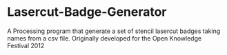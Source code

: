 Lasercut-Badge-Generator
========================

A Processing program that generate a set of stencil lasercut badges taking names from a csv file. Originally developed for the Open Knowledge Festival 2012